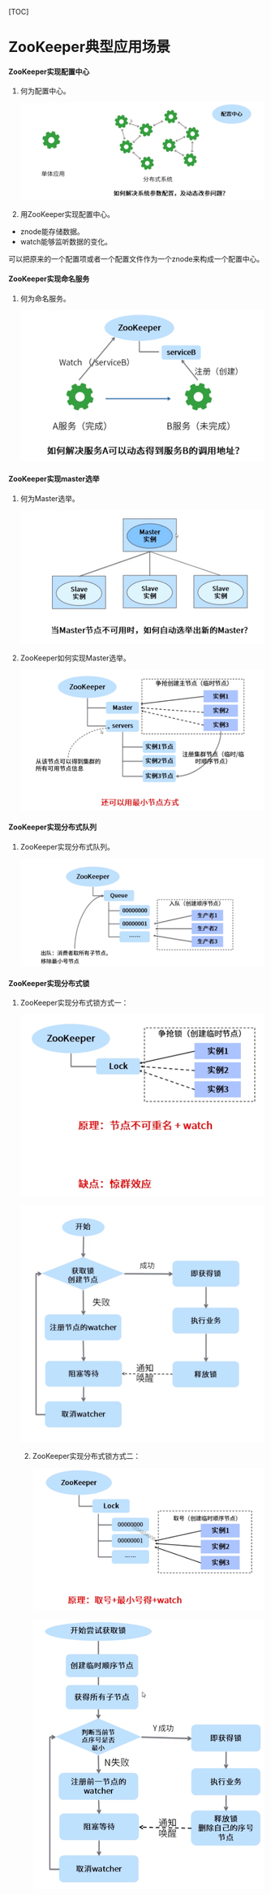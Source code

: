 [TOC]

#  ZooKeeper典型应用场景

#### ZooKeeper实现配置中心

1. 何为配置中心。

   ![image-20191002094056183](assets/image-20191002094056183.png)
   
2. 用ZooKeeper实现配置中心。
  
  * znode能存储数据。
  * watch能够监听数据的变化。
  
  可以把原来的一个配置项或者一个配置文件作为一个znode来构成一个配置中心。

#### ZooKeeper实现命名服务

1. 何为命名服务。

   ![image-20191002094708163](assets/image-20191002094708163.png)

#### ZooKeeper实现master选举

   1. 何为Master选举。

      ![image-20191002094854792](assets/image-20191002094854792.png)

   2. ZooKeeper如何实现Master选举。

      ![image-20191002095343658](assets/image-20191002095343658.png)

#### ZooKeeper实现分布式队列

   1. ZooKeeper实现分布式队列。

      ![image-20191002095528275](assets/image-20191002095528275.png)

#### ZooKeeper实现分布式锁

   1. ZooKeeper实现分布式锁方式一：

      ![image-20191002100117498](assets/image-20191002100117498.png)

      ![image-20191002100126691](assets/image-20191002100126691.png)

      2. ZooKeeper实现分布式锁方式二：

         ![image-20191002100509394](assets/image-20191002100509394.png)

         ![image-20191002100521797](assets/image-20191002100521797.png)

         

